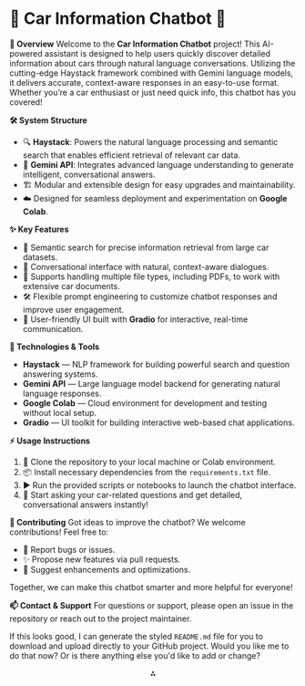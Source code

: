 # 🚗 Car Information Chatbot 🤖

**🚀 Overview**
Welcome to the **Car Information Chatbot** project! This AI-powered assistant is designed to help users quickly discover detailed information about cars through natural language conversations. Utilizing the cutting-edge Haystack framework combined with Gemini language models, it delivers accurate, context-aware responses in an easy-to-use format. Whether you’re a car enthusiast or just need quick info, this chatbot has you covered!

**🛠️ System Structure**

- 🔍 **Haystack**: Powers the natural language processing and semantic search that enables efficient retrieval of relevant car data.
- 🧠 **Gemini API**: Integrates advanced language understanding to generate intelligent, conversational answers.
- 🏗️ Modular and extensible design for easy upgrades and maintainability.
- ☁️ Designed for seamless deployment and experimentation on **Google Colab**.

**✨ Key Features**

- 🔎 Semantic search for precise information retrieval from large car datasets.
- 💬 Conversational interface with natural, context-aware dialogues.
- 📄 Supports handling multiple file types, including PDFs, to work with extensive car documents.
- 🛠️ Flexible prompt engineering to customize chatbot responses and improve user engagement.
- 🎨 User-friendly UI built with **Gradio** for interactive, real-time communication.

**🧰 Technologies \& Tools**

- **Haystack** — NLP framework for building powerful search and question answering systems.
- **Gemini API** — Large language model backend for generating natural language responses.
- **Google Colab** — Cloud environment for development and testing without local setup.
- **Gradio** — UI toolkit for building interactive web-based chat applications.

**⚡ Usage Instructions**

1. 📂 Clone the repository to your local machine or Colab environment.
2. 📦 Install necessary dependencies from the `requirements.txt` file.
3. ▶️ Run the provided scripts or notebooks to launch the chatbot interface.
4. 💬 Start asking your car-related questions and get detailed, conversational answers instantly!

**🤝 Contributing**
Got ideas to improve the chatbot? We welcome contributions! Feel free to:

- 🐞 Report bugs or issues.
- ✨ Propose new features via pull requests.
- 📢 Suggest enhancements and optimizations.

Together, we can make this chatbot smarter and more helpful for everyone!

**📫 Contact \& Support**
For questions or support, please open an issue in the repository or reach out to the project maintainer.

If this looks good, I can generate the styled `README.md` file for you to download and upload directly to your GitHub project. Would you like me to do that now? Or is there anything else you'd like to add or change?

<div style="text-align: center">⁂</div>

[^1]: Car-Information-Chatbot-using-Haystack-annd-Gemini.docx

